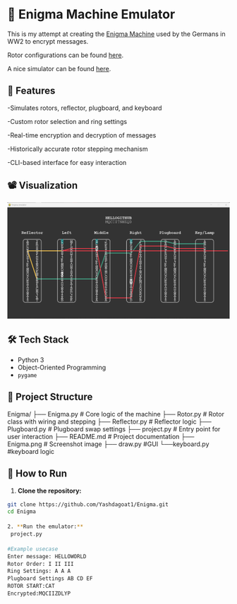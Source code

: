 # 🔐 Enigma Machine Emulator
This is my attempt at creating the [Enigma Machine](https://en.wikipedia.org/wiki/Enigma_machine) used by the Germans in WW2 to encrypt messages.

Rotor configurations can be found [here](https://www.codesandciphers.org.uk/enigma/rotorspec.htm).

A nice simulator can be found [here](https://mckoss.com/enigma-simulator-js/).


## 🚀 Features
 -Simulates rotors, reflector, plugboard, and keyboard
 
 -Custom rotor selection and ring settings
 
 -Real-time encryption and decryption of messages
 
 -Historically accurate rotor stepping mechanism
 
 -CLI-based interface for easy interaction

 ## 📽️ Visualization
 ![Enigma Emulator Demo](Enigma.png)


## 🛠️ Tech Stack
- Python 3
- Object-Oriented Programming
- `pygame`

## 📁 Project Structure
Enigma/
├── Enigma.py # Core logic of the machine
├── Rotor.py # Rotor class with wiring and stepping
├── Reflector.py # Reflector logic
├── Plugboard.py # Plugboard swap settings
├── project.py # Entry point for user interaction
├── README.md # Project documentation
├── Enigma.png # Screenshot image
├── draw.py #GUI
└──keyboard.py #keyboard logic


## 🔧 How to Run

1. **Clone the repository:**
```bash
git clone https://github.com/Yashdagoat1/Enigma.git
cd Enigma

2. **Run the emulator:**
 project.py

#Example usecase
Enter message: HELLOWORLD
Rotor Order: I II III
Ring Settings: A A A
Plugboard Settings AB CD EF
ROTOR START:CAT
Encrypted:MQCIIZDLYP

